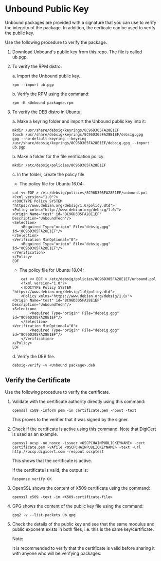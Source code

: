 # Unbound Public Key

Unbound packages are provided with a signature that you can use to verify the integrity of the package. In addition, the certicate can be used to verify the public key.
 
Use the following procedure to verify the package.

1. Download Unbound's public key from this repo. The file is called ub.pgp.
1. To verify the RPM distro:

     a. Import the Unbound public key.
	 
     `rpm --import ub.pgp`

    b. Verify the RPM using the command:
	 
     `rpm -K <Unbound package>.rpm`
1. To verify the DEB distro in Ubuntu:

    a. Make a keyring folder and import the Unbound public key into it:
    
	```
	mkdir /usr/share/debsig/keyrings/8C96D305FA28E1EF
	touch /usr/share/debsig/keyrings/8C96D305FA28E1EF/debsig.gpg
	gpg --no-default-keyring --keyring /usr/share/debsig/keyrings/8C96D305FA28E1EF/debsig.gpg --import ub.pgp
	```
	
    b. Make a folder for the file verification policy:
	
	`mkdir /etc/debsig/policies/8C96D305FA28E1EF`
	
    c. In the folder, create the policy file.
	
	- The policy file for Ubuntu 16.04:
	```
	cat << EOF > /etc/debsig/policies/8C96D305FA28E1EF/unbound.pol
	<?xml version="1.0"?>
	<!DOCTYPE Policy SYSTEM "https://www.debian.org/debsig/1.0/policy.dtd">
	<Policy xmlns="http://www.debian.org/debsig/1.0/"> 
    <Origin Name="test" id="8C96D305FA28E1EF" Description="UnboundTech"/>
    <Selection>
	    <Required Type="origin" File="debsig.gpg" id="8C96D305FA28E1EF"/>    
	</Selection>
    <Verification MinOptional="0"> 
        <Required Type="origin" File="debsig.gpg" id="8C96D305FA28E1EF"/>
	</Verification>
    </Policy>
	EOF
	```
	
	- The policy file for Ubuntu 18.04:
	```
        cat << EOF > /etc/debsig/policies/8C96D305FA28E1EF/unbound.pol
        <?xml version="1.0"?>
        <!DOCTYPE Policy SYSTEM "https://www.debian.org/debsig/1.0/policy.dtd">
        <Policy xmlns="https://www.debian.org/debsig/1.0/"> 
    <Origin Name="test" id="8C96D305FA28E1EF" Description="UnboundTech"/>
    <Selection>
            <Required Type="origin" File="debsig.gpg" id="8C96D305FA28E1EF"/>
        </Selection>
    <Verification MinOptional="0">
            <Required Type="origin" File="debsig.gpg" id="8C96D305FA28E1EF"/>
        </Verification>
    </Policy>
	EOF
	```
	
    d. Verify the DEB file.
	
	`debsig-verify -v <Unbound package>.deb`

## Verify the Certificate
Use the following procedure to verify the certificate.

1. Validate with the certificate authority directly using this command:

    `openssl x509 -inform pem -in certificate.pem -noout -text`

    This proves to the verifier that it was signed by the signer.

1. Check if the certificate is active using this command. Note that DigiCert is used as an example.
    
	`openssl ocsp -no_nonce -issuer <OSCPCHAINPUBLICKEYNAME> -cert certificate.pem -VAfile <OSCPCHAINPUBLICKEYNAME> -text -url http://ocsp.digicert.com -respout ocsptest`

    This shows that the certificate is active.

    If the certificate is valid, the output is:
 
    `Response verify OK`

1. OpenSSL shows the content of X509 certificate using the command:

    `openssl x509 -text -in <X509-certificate-file>`

1. GPG shows the content of the public key file using the command:

    `gpg2 -v --list-packets ub.gpg`

1. Check the details of the public key and see that the same modulus and public exponent exists in both files, i.e. this is the same key/certificate.

    Note:
	
    It is recommended to verify that the certificate is valid before sharing it with anyone who will be verifying packages.
